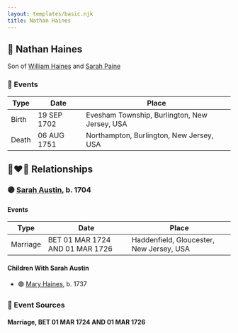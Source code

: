 ```yaml
---
layout: templates/basic.njk
title: Nathan Haines
---
```

## 🔵 Nathan Haines

Son of [William Haines](/people/5/5796916) and [Sarah Paine](/people/6/64473277)

### 📆 Events

Type | Date | Place
------ | ------ | ------
Birth | 19 SEP 1702 | Evesham Township, Burlington, New Jersey, USA
Death | 06 AUG 1751 | Northampton, Burlington, New Jersey, USA

## 👩‍❤️‍👨 Relationships

### 🟣 [Sarah Austin](/people/4/4530755), b. 1704

#### Events

Type | Date | Place
------ | ------ | ------
Marriage | BET 01 MAR 1724 AND 01 MAR 1726 | Haddenfield, Gloucester, New Jersey, USA
#### Children With Sarah Austin
* 🟣 [Mary Haines](/people/5/53194016), b. 1737
### 📰 Event Sources

#### <a id="event-e916af88-0ad4-4f25-bf29-d643b861fd98"></a> Marriage, BET 01 MAR 1724 AND 01 MAR 1726
